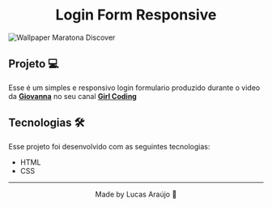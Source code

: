 <h1 align="center">Login Form Responsive</h1>
<img src="assets/cover-maratona-discover.png" alt="Wallpaper Maratona Discover">

## Projeto 💻

Esse é um simples e responsivo login formulario produzido durante o video da **[Giovanna](https://github.com/giovannamoeller)** no seu canal **[Girl Coding](https://www.youtube.com/channel/UCp9iM676aUBzT03JiGExFEw)**

## Tecnologias 🛠️

Esse projeto foi desenvolvido com as seguintes tecnologias:

- HTML
- CSS
---

<p align="center">Made by Lucas Araújo 🥳</p>
